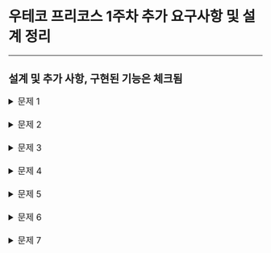 # 우테코 프리코스 1주차 추가 요구사항 및 설계 정리

<hr>

## 설계 및 추가 사항, 구현된 기능은 체크됨

<span style="font-size:13pt"> 

<details>
<summary>문제 1</summary>

[문제 1](./docs/PROBLEM1.md)

추가 사항<br/>

- 제한사항으로 pobi와 crong의 길이는 항상 2이므로 null check를 하지 않아도 된다.(선택)
- 1부터 400페이지의 책을 주웠으나, 입력 제한사항에 값의 범위가 기재되지 않아 입력된 값이 400이상인지 판단해야한다.
- 왼쪽, 오른쪽 페이지가 순서대로 들어 왔지만 왼쪽, 오른쪽 값이 연속된 수 인지 제한이 없어 판단해야한다.

설계<br/>

- [x] PageGame은 int getResult() 를 통해 결과 2, 1, 0, -1을 반환한다.
- [x] PageScore는 int getScore()를 통해 참가자 개인의 점수를 반환하고 예외의 경우 -1로 처리한다.
- [x] PageValidator는 boolean isValid(List\<Integer> user)를 통해 입력값이 유효한지 판단한다.

</details><br/>


<details>

<summary>문제 2</summary>

[문제 2](./docs/PROBLEM2.md)

설계<br/>

- [x] TextDecoder는 String getCipher() 와 String getPlainText()로 원문과 해독된 평문을 반환한다.
- [x] TextDecoderV1 구현체는 문자열과 Stack 구조체를 사용하여 getPlainText()를 구현한다.

</details><br/>


<details>

<summary>문제 3</summary>

[문제 3](./docs/PROBLEM3.md)

설계<br/>

- [x] ClapGame은 int getResult() 를 통해 결과를 반환하며 몇 번 박수를 쳤는지 나타낸다.
- [x] ClapGame의 구현체는 각자의 기준에 따라 박수를 치며, 이번 구현체는 3, 6, 9가 포함 된 만큼 박수를 치게 된다.

</details><br/>


<details>

<summary>문제 4</summary>

[문제 4](./docs/PROBLEM4.md)

설계<br/>

- [x] 인터페이스 Frog는 String repeatAfter() 메소드를 통해 엄마 개구리의 말을 따라한다.
- [x] Frog의 구현체 청개구리 TreeFrog는 생성 시 엄마 개구리의 말을 저장한다.
- [x] TreeFrog는 요구사항의 문제4의 규칙에 따라 알파벳을 변환하여 출력한다.

</details><br/>


<details>

<summary>문제 5</summary>

[문제 5](./docs/PROBLEM5.md)

설계<br/>

- [x] 인터페이스 CurrencyExchanger는 List<Integer> exchange(int money) 메소드를 통해 최소 화폐의 갯수의 리스트를 반환한다.
- [x] CurrencyExchangerV1은 문제 규칙에 따라 최소 화폐의 갯수의 리스트를 exchange(int money)로 반환한다.

</details><br/>


<details>

<summary>문제 6</summary>

[문제 6](./docs/PROBLEM6.md)

설계<br/>

- [x] 인터페이스 Crew는 String getNickname(), getEmail()을 통해 크루원의 정보를 전달한다.
- [x] 인터페이스 CrewVailator는 boolean isValid(List<String> data)를 통해 입력된 정보가 유효한지 검사해준다.
- [x] 인터페이스 CrewFinder는 요구사항 조건에 맞는 List<String> result를 반환하는 findCrews(List<Crew>)를 가진다.

- [x] 문제 요구사항에 맞는 Crew의 구현체는 WooaCrew이다.
- [x] WooaCrew는 CrewValidator를 주입 받아 입력이 유효한지 판단한다.
- [x] CrewFinder의 구현체 DuplicateWarningCrewFinder는<br/>
  문제의 조건에 따라 같은 글자가 연속적으로 포함되는 닉네임을 신청한 크루의 이메일 리스트를 반환한다.

</details><br/>


<details>

<summary>문제 7</summary>

[문제 7](./docs/PROBLEM7.md)

설계<br/>

FriendSystem

- [x] void connectFriend(String userA, String userB): 입력된 두 친구들을 친구 상태로 연결
- [x] Set<String> getFriendsOf(String user): 해당 유저의 친구의 목록을 조회
- [x] List<String> getRecommendFriendsOf(String user, List<String> visitor): 해당 유저의 추천 목록 조회

</details>


</span>